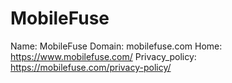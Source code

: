 
# MobileFuse

Name: MobileFuse
Domain: mobilefuse.com
Home: https://www.mobilefuse.com/
Privacy_policy: https://mobilefuse.com/privacy-policy/
